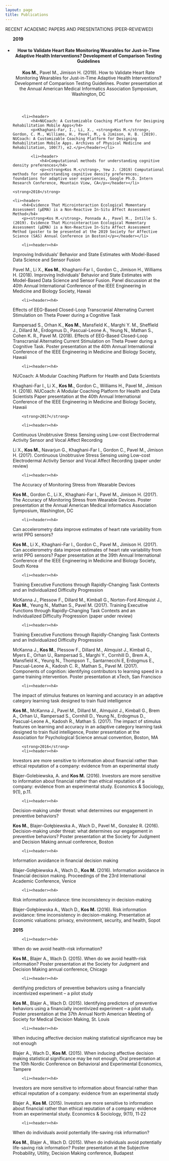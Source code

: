 ```yaml
---
layout: page
title: Publications
---
```


<!-- Text stuff -->
<p>RECENT ACADEMIC PAPERS AND PRESENTATIONS (PEER-REVIEWED)</p>

<ul>

  <strong>2019</strong>
	<li><header>
		<h4>How to Validate Heart Rate Monitoring Wearables for Just-in-Time Adaptive Health Interventions? Development of Comparison Testing Guidelines</h4>
		<p><strong>Kos M.</strong>, Pavel M., Jimison H. (2019). How to Validate Heart Rate Monitoring Wearables for Just-in-Time Adaptive Health Interventions? Development of Comparison Testing Guidelines. Poster presentation at the Annual American Medical Informatics Association Symposium, Washington, DC </p></header></li>

		<li><header>
			<h4>NUCoach: A Customizable Coaching Platform for Designing Rehabilitation Mobile Apps</h4>
			<p>Khaghani-Far, I., Li, X., <strong>Kos M.</strong>, Gordon, C. M., Williams, H., Pavel, M., & Jimison, H. B. (2019). NUCoach: A Customizable Coaching Platform for Designing Rehabilitation Mobile Apps. Archives of Physical Medicine and Rehabilitation, 100(7), e2.</p></header></li>

			<li><header>
				<h4>Computational methods for understanding cognitive density preferences</h4>
				<p><strong>Kos M.</strong>, Yew J. (2019) Computational methods for understanding cognitive density preferences; foundations for adaptive user experiences, Google Ph.D. Intern Research Conference, Mountain View, CA</p></header></li>

	<strong>2018</strong>

	<li><header>
		<h4>Evidence That Microinteraction Ecological Momentary Assessment (µEMA) is a Non-Reactive In-Situ Affect Assessment Method</h4>
		<p><strong>Kos M.</strong>, Ponnada A., Pavel M., Intille S. (2019). Evidence That Microinteraction Ecological Momentary Assessment (µEMA) is a Non-Reactive In-Situ Affect Assessment Method (poster to be presented at the 2019 Society for Affective Science (SAS) Annual Conference in Boston)</p></header></li>

		<li><header><h4>
Improving Individuals’ Behavior and State Estimates with Model-Based Data Science and Sensor Fusion
			</h4><p>Pavel M., Li X., <strong>Kos M.</strong>, Khaghani-Far I., Gordon C., Jimison H., Williams H. (2018). Improving Individuals’ Behavior and State Estimates with Model-Based Data Science and Sensor Fusion. Panel discussion at the 40th Annual International Conference of the IEEE Engineering in Medicine and Biology Society, Hawaii</p></header></li>

		<li><header><h4>
Effects of EEG-Based Closed-Loop Transcranial Alternating Current Stimulation on Theta Power during a Cognitive Task
			</h4><p>Rampersad S., Orhan K., <strong>Kos M.</strong>, Mansfield K., Marghi Y. M., Sheffield J., Dillard M., Erdogmus D., Pascual-Leone A., Yeung N., Mathan S., Cohen K. R., Pavel M. (2018). Effects of EEG-Based Closed-Loop Transcranial Alternating Current Stimulation on Theta Power during a Cognitive Task. Poster presentation at the 40th Annual International Conference of the IEEE Engineering in Medicine and Biology Society, Hawaii</p></header></li>

		<li><header><h4>
NUCoach: A Modular Coaching Platform for Health and Data Scientists
			</h4><p>Khaghani-Far I., Li X., <strong>Kos M.</strong>, Gordon C., Williams H., Pavel M., Jimison H. (2018). NUCoach: A Modular Coaching Platform for Health and Data Scientists  Paper presentation at the 40th Annual International Conference of the IEEE Engineering in Medicine and Biology Society, Hawaii</p></header></li>

		<strong>2017</strong>

		<li><header><h4>
 Continuous Unobtrusive Stress Sensing using Low-cost Electrodermal Activity Sensor and Vocal Affect Recording
			</h4><p>Li X., <strong>Kos M.</strong>, Navarjun G., Khaghani-Far I., Gordon C., Pavel M., Jimison H. (2017). Continuous Unobtrusive Stress Sensing using Low-cost Electrodermal Activity Sensor and Vocal Affect Recording (paper under review)</p></header></li>

		<li><header><h4>
The Accuracy of Monitoring Stress from Wearable Devices
			</h4><p><strong>Kos M.</strong>, Gordon C., Li X., Khaghani-Far I., Pavel M., Jimison H. (2017). The Accuracy of Monitoring Stress from Wearable Devices. Poster presentation at the Annual American Medical Informatics Association Symposium, Washington, DC</p></header></li>

		<li><header><h4>
Can accelerometry data improve estimates of heart rate variability from wrist PPG sensors?
			</h4><p><strong>Kos M.</strong>, Li X., Khaghani-Far I., Gordon C., Pavel M., Jimison H. (2017). Can accelerometry data improve estimates of heart rate variability from wrist PPG sensors?  Paper presentation at the 39th Annual International Conference of the IEEE Engineering in Medicine and Biology Society, South Korea</p></header></li>

		<li><header><h4>
Training Executive Functions through Rapidly-Changing Task Contexts and an Individualized Difficulty Progression
			</h4><p>McKanna J., Plessow F., Dillard M., Kimball G., Norton-Ford Almquist J., <strong>Kos M.</strong>, Yeung N., Mathan S., Pavel M. (2017). Training Executive Functions through Rapidly-Changing Task Contexts and an Individualized Difficulty Progression (paper under review)</p></header></li>

		<li><header><h4>
Training Executive Functions through Rapidly-Changing Task Contexts and an Individualized Difficulty Progression
			</h4><p>McKanna J., <strong>Kos M.</strong>, Plessow F., Dillard M., Almquist J., Kimball G., Myers E., Orhan U., Rampersad S., Marghi Y., Cornhill D., Brem A., Mansfield K., Yeung N., Thompson T., Santarnecchi E, Erdogmus E., Pascual-Leone A., Kadosh C. R., Mathan S., Pavel M. (2017). Components of cognition: identifying contributors to learning speed in a game training intervention. Poster presentation at xTech, San Francisco</p></header></li>

		<li><header><h4>
The impact of stimulus features on learning and accuracy in an adaptive category learning task designed to train fluid intelligence
			</h4><p><strong>Kos M.</strong>, McKanna J., Pavel M., Dillard M., Almquist J., Kimball G., Brem A., Orhan U., Rampersad S., Cornhill D., Yeung N., Erdogmus D., Pascual-Leone A., Kadosh R., Mathan S. (2017). The impact of stimulus features on learning and accuracy in an adaptive category learning task designed to train fluid intelligence, Poster presentation at the Association for Psychological Science annual convention, Boston, MA</p></header></li>

		<strong>2016</strong>
		<li><header><h4>
Investors are more sensitive to information about financial rather than ethical reputation of a company: evidence from an experimental study
			</h4><p>Blajer-Golebiewska, A. and <strong>Kos M.</strong> (2016). Investors are more sensitive to information about financial rather than ethical reputation of a company: evidence from an experimental study. Economics & Sociology, 9(1), p.11.</p></header></li>

		<li><header><h4>
Decision-making under threat: what determines our engagement in preventive behaviors?
			</h4><p><strong>Kos M.</strong>, Blajer-Gołębiewska A., Wach D., Pavel M., Gonzalez R. (2016). Decision-making under threat: what determines our engagement in preventive behaviors? Poster presentation at the Society for Judgment and Decision Making annual conference, Boston</p></header></li>

		<li><header><h4>
Information avoidance in financial decision making
			</h4><p>Blajer-Gołębiewska A., Wach D., <strong>Kos M.</strong> (2016). Information avoidance in financial decision making. Proceedings of the 23rd International Academic Conference, Venice</p></header></li>

		<li><header><h4>
Risk information avoidance: time inconsistency in decision-making
			</h4><p>Blajer-Gołębiewska A., Wach D., <strong>Kos M.</strong> (2016). Risk information avoidance: time inconsistency in decision-making. Presentation at Economic valuations: privacy, environment, security, and health, Sopot</p></header></li>
		<strong>2015</strong>

		<li><header><h4>
When do we avoid health-risk information?
			</h4><p><strong>Kos M.</strong>, Blajer A., Wach D. (2015). When do we avoid health-risk information? Poster presentation at the Society for Judgment and Decision Making annual conference, Chicago
		</p></header></li>

		<li><header><h4>
dentifying predictors of preventive behaviors using a financially incentivized experiment – a pilot study
			</h4><p><strong>Kos M.</strong>, Blajer A., Wach D. (2015). Identifying predictors of preventive behaviors using a financially incentivized experiment – a pilot study. Poster presentation at the 37th Annual North American Meeting of Society for Medical Decision Making, St. Louis</p></header></li>

		<li><header><h4>
When inducing affective decision making statistical significance may be not enough
			</h4><p>Blajer A., Wach D., <strong>Kos M.</strong> (2015). When inducing affective decision making statistical significance may be not enough, Oral presentation at the 10th Nordic Conference on Behavioral and Experimental Economics, Tampere</p></header></li>

		<li><header><h4>
Investors are more sensitive to information about financial rather than ethical reputation of a company: evidence from an experimental study
			</h4><p>Blajer A., <strong>Kos M.</strong> (2015). Investors are more sensitive to information about financial rather than ethical reputation of a company: evidence from an experimental study. Economics & Sociology, 9(11), 11‐22</p></header></li>

		<li><header><h4>
When do individuals avoid potentially life-saving risk information?
			</h4><p><strong>Kos M.</strong>, Blajer A., Wach D. (2015). When do individuals avoid potentially life-saving risk information? Poster presentation at the Subjective Probability, Utility, Decision Making conference, Budapest</p></header></li>
	</ul>
